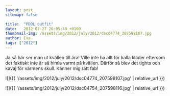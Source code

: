 ```yaml
---
layout: post
sitemap: false

title:  "PDOL outfit"
date:   2012-07-27 20:05:40 +0100
thumbnail-img: /assets/img/2012/july/2012/dsc04774_207598107.jpg
author: Eva
tags: ["2012"]
---
```


Ja så här ser man ut kvällen till ära! Ville inte ha allt för kalla kläder eftersom det faktiskt inte är så himla varmt på kvällen. Därför så blev det tights och kavaj för värmens skull. Känner mig rätt fab!

![]({{ '/assets/img/2012/july/2012/dsc04774_207598107.jpg'  | relative_url }})

![]({{ '/assets/img/2012/july/2012/dsc04754_207598116.jpg'  | relative_url }})

